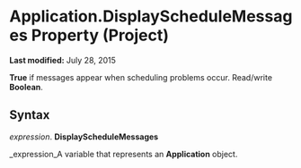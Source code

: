 
# Application.DisplayScheduleMessages Property (Project)

 **Last modified:** July 28, 2015

 **True** if messages appear when scheduling problems occur. Read/write **Boolean**.

## Syntax

 _expression_. **DisplayScheduleMessages**

 _expression_A variable that represents an  **Application** object.

